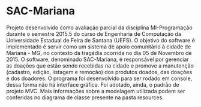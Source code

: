 # SAC-Mariana

Projeto desenvolvido como avaliação parcial da disciplina MI-Programação durante o semestre 2015.5 do curso de Engenharia de Computação da Universidade Estadual de Feira de Santana (UEFS).
O objetivo do software é implementado é servir como um sistema de apoio comunitário à cidade de Mariana - MG, no contexto da tragédia ocorrida no dia 05 de Novembro de 2015. O software, denominado SAC-Mariana, é responsável por gerenciar as doações que estão sendo recebidas na cidade e promove a manutenção (cadastro, edição, listagem e remoção) dos produtos doados, das doações e dos doadores.
O programa foi desenvolvido para ser rodado em console, dessa forma não há interface gráfica. Foi adotado, ainda, o padrão de projeto MVC. Mais informações sobre a modelagem utilizada podem ser conferidas no diagrama de classe presente na pasta resources.
